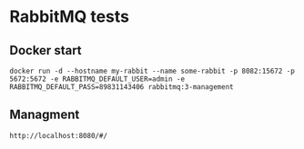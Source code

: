 <h1>RabbitMQ tests</h1>

<h2>Docker start</h2>

```text
docker run -d --hostname my-rabbit --name some-rabbit -p 8082:15672 -p 5672:5672 -e RABBITMQ_DEFAULT_USER=admin -e RABBITMQ_DEFAULT_PASS=89831143406 rabbitmq:3-management
```

<h2>Managment</h2>

```text
http://localhost:8080/#/
```
